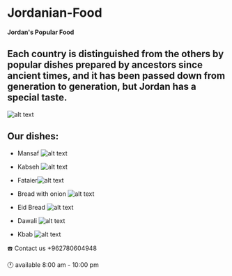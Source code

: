 #  Jordanian-Food


**Jordan's Popular Food**

## Each country is distinguished from the others by popular dishes prepared by ancestors since ancient times, and it has been passed down from generation to generation, but Jordan has a special taste.
 ![alt text](different.jpg) 

## Our dishes: 
- Mansaf ![alt text](Mansaf.jpg) 


- Kabseh 
![alt text](Kabseh.jpg) 


- Fataier![alt text](fataier.jpg) 


- Bread with onion  ![alt text]( breadonion.jpg)     
- Eid Bread ![alt text](bread.jpg)
- Dawali ![alt text](dawali.jpg)
- Kbab  ![alt text](KBAB.jpg)

:phone: Contact us +962780604948

:clock1: available 8:00 am - 10:00 pm
